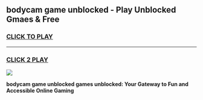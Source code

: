 
## bodycam game unblocked - Play Unblocked Gmaes & Free
<h3>
<a href="https://premium.freeplayer.one?title=bodycam_game_unblocked&ref=19F">CLICK TO PLAY</a></h3>
<hr>

<h3>
<a href="https://premium.freeplayer.one?title=bodycam_game_unblocked&ref=19F">CLICK 2 PLAY</a>
  
</h3>

<a href="https://premium.freeplayer.one?title=bodycam_game_unblocked&ref=19F/"><img src="https://clearcache.store/games.png"></a>


**bodycam game unblocked games unblocked: Your Gateway to Fun and Accessible Online Gaming**
